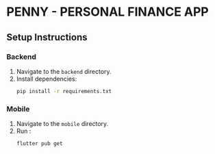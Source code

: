 # PENNY - PERSONAL FINANCE APP 




## Setup Instructions

### Backend

1. Navigate to the `backend` directory.
2. Install dependencies:
   ```bash
   pip install -r requirements.txt
   ```

### Mobile  

1. Navigate to the `mobile` directory.
2. Run : 
   ```bash
   flutter pub get
   ```
